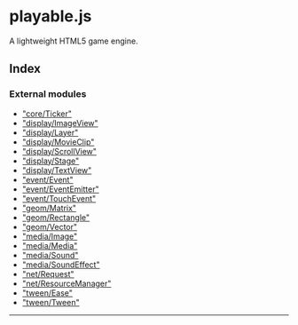 
playable.js
===========

A lightweight HTML5 game engine.

## Index

### External modules

* ["core/Ticker"](modules/_core_ticker_.md)
* ["display/ImageView"](modules/_display_imageview_.md)
* ["display/Layer"](modules/_display_layer_.md)
* ["display/MovieClip"](modules/_display_movieclip_.md)
* ["display/ScrollView"](modules/_display_scrollview_.md)
* ["display/Stage"](modules/_display_stage_.md)
* ["display/TextView"](modules/_display_textview_.md)
* ["event/Event"](modules/_event_event_.md)
* ["event/EventEmitter"](modules/_event_eventemitter_.md)
* ["event/TouchEvent"](modules/_event_touchevent_.md)
* ["geom/Matrix"](modules/_geom_matrix_.md)
* ["geom/Rectangle"](modules/_geom_rectangle_.md)
* ["geom/Vector"](modules/_geom_vector_.md)
* ["media/Image"](modules/_media_image_.md)
* ["media/Media"](modules/_media_media_.md)
* ["media/Sound"](modules/_media_sound_.md)
* ["media/SoundEffect"](modules/_media_soundeffect_.md)
* ["net/Request"](modules/_net_request_.md)
* ["net/ResourceManager"](modules/_net_resourcemanager_.md)
* ["tween/Ease"](modules/_tween_ease_.md)
* ["tween/Tween"](modules/_tween_tween_.md)

---

